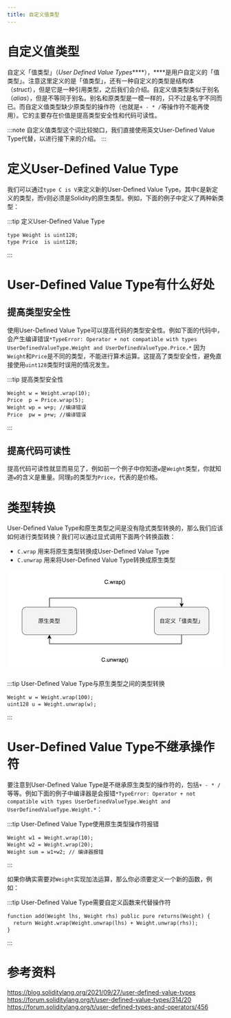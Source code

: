 ```yaml
---
title: 自定义值类型
---
```


# 自定义值类型

自定义「值类型」（*User Defined Value Types*****），****是用户自定义的「值类型」。注意这里定义的是「值类型」，还有一种自定义的类型是结构体（*struct*），但是它是一种引用类型，之后我们会介绍。自定义值类型类似于别名（*alias*），但是不等同于别名。别名和原类型是一模一样的，只不过是名字不同而已。而自定义值类型缺少原类型的操作符（也就是`+ - * /`等操作符不能再使用）。它的主要存在价值是提高类型安全性和代码可读性。

:::note
自定义值类型这个词比较拗口，我们直接使用英文User-Defined Value Type代替，以进行接下来的介绍。
:::

# 定义User-Defined Value Type

我们可以通过`type C is V`来定义新的User-Defined Value Type。其中`C`是新定义的类型，而`V`则必须是Solidity的原生类型。例如，下面的例子中定义了两种新类型：

:::tip 定义User-Defined Value Type
```solidity
type Weight is uint128;
type Price  is uint128;
```
:::

# User-Defined Value Type有什么好处

## 提高类型安全性

使用User-Defined Value Type可以提高代码的类型安全性。例如下面的代码中，会产生编译错误`*TypeError: Operator + not compatible with types UserDefinedValueType.Weight and UserDefinedValueType.Price.*` 因为`Weight`和`Price`是不同的类型，不能进行算术运算。这提高了类型安全性，避免直接使用`uint128`类型时误用的情况发生。

:::tip 提高类型安全性
```solidity
Weight w = Weight.wrap(10);
Price  p = Price.wrap(5);
Weight wp = w+p; //编译错误
Price  pw = p+w; //编译错误
```
:::

## 提高代码可读性

提高代码可读性就显而易见了，例如前一个例子中你知道`w`是`Weight`类型，你就知道`w`的含义是重量。同理`p`的类型为`Price`，代表的是价格。

# 类型转换

User-Defined Value Type和原生类型之间是没有隐式类型转换的，那么我们应该如何进行类型转换？我们可以通过显式调用下面两个转换函数：

- `C.wrap`    用来将原生类型转换成User-Defined Value Type
- `C.unwrap` 用来将User-Defined Value Type转换成原生类型

![Untitled](assets/user-defined-types/Untitled.png)

:::tip User-Defined Value Type与原生类型之间的类型转换
```solidity
Weight w = Weight.wrap(100);
uint128 u = Weight.unwrap(w);
```
:::

# User-Defined Value Type不继承操作符

要注意到User-Defined Value Type是不继承原生类型的操作符的，包括`+ - * /` 等等。例如下面的例子中编译器是会报错`*TypeError: Operator + not compatible with types UserDefinedValueType.Weight and UserDefinedValueType.Weight.*`：

:::tip User-Defined Value Type使用原生类型操作符报错
```solidity
Weight w1 = Weight.wrap(10);
Weight w2 = Weight.wrap(20);
Weight sum = w1+w2; // 编译器报错
```
:::

如果你确实需要对`Weight`实现加法运算，那么你必须要定义一个新的函数，例如：

:::tip User-Defined Value Type需要自定义函数来代替操作符
```solidity
function add(Weight lhs, Weight rhs) public pure returns(Weight) {
  return Weight.wrap(Weight.unwrap(lhs) + Weight.unwrap(rhs));
}
```
:::

# 参考资料

https://blog.soliditylang.org/2021/09/27/user-defined-value-types
https://forum.soliditylang.org/t/user-defined-value-types/314/20
https://forum.soliditylang.org/t/user-defined-types-and-operators/456